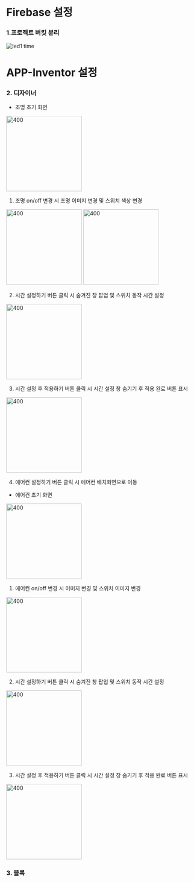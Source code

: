 # Firebase 설정
### 1.프로젝트 버킷 분리

![led1 time](https://github.com/user-attachments/assets/36260c9d-990c-4ea2-9f9c-827add0bdf79)

# APP-Inventor 설정
### 2. 디자이너

- 조명 초기 화면

<img src="https://github.com/user-attachments/assets/aa89cc80-50fd-45ed-88b2-ae0a0d896609" alt="400" width="200">

1) 조명 on/off 변경 시 조명 이미지 변경 및 스위치 색상 변경

 <img src="https://github.com/user-attachments/assets/275e5af9-6d8a-4225-9b60-722463532476" alt="400" width="200">
 <img src="https://github.com/user-attachments/assets/275e5af9-6d8a-4225-9b60-722463532476" alt="400" width="200">

2) 시간 설정하기 버튼 클릭 시 숨겨진 창 팝업 및 스위치 동작 시간 설정

 <img src="https://github.com/user-attachments/assets/590ae69c-f100-4a00-8a52-806cc0c29590" alt="400" width="200">

3) 시간 설정 후 적용하기 버튼 클릭 시 시간 설정 창 숨기기 후 적용 완료 버튼 표시

 <img src="https://github.com/user-attachments/assets/369348dd-32c9-40f4-aeba-cc1a142ac605" alt="400" width="200">

4) 에어컨 설정하기 버튼 클릭 시 에어컨 배치화면으로 이동

- 에어컨 초기 화면

<img src="https://github.com/user-attachments/assets/0d19b1b0-33fb-4b25-8ae1-d57d4e9457da" alt="400" width="200">

1) 에어컨 on/off 변경 시 이미지 변경 및 스위치 이미지 변경

 <img src="https://github.com/user-attachments/assets/4b919c9f-2cf1-4e8e-b221-95d023e717d5" alt="400" width="200">

2) 시간 설정하기 버튼 클릭 시 숨겨진 창 팝업 및 스위치 동작 시간 설정

 <img src="https://github.com/user-attachments/assets/6288559c-4411-4f54-98d6-b2d60b74d185" alt="400" width="200">

3) 시간 설정 후 적용하기 버튼 클릭 시 시간 설정 창 숨기기 후 적용 완료 버튼 표시

 <img src="https://github.com/user-attachments/assets/5ce1ce0a-a712-40d8-b56f-f827e0e7ce05" alt="400" width="200">
 
### 3. 블록

